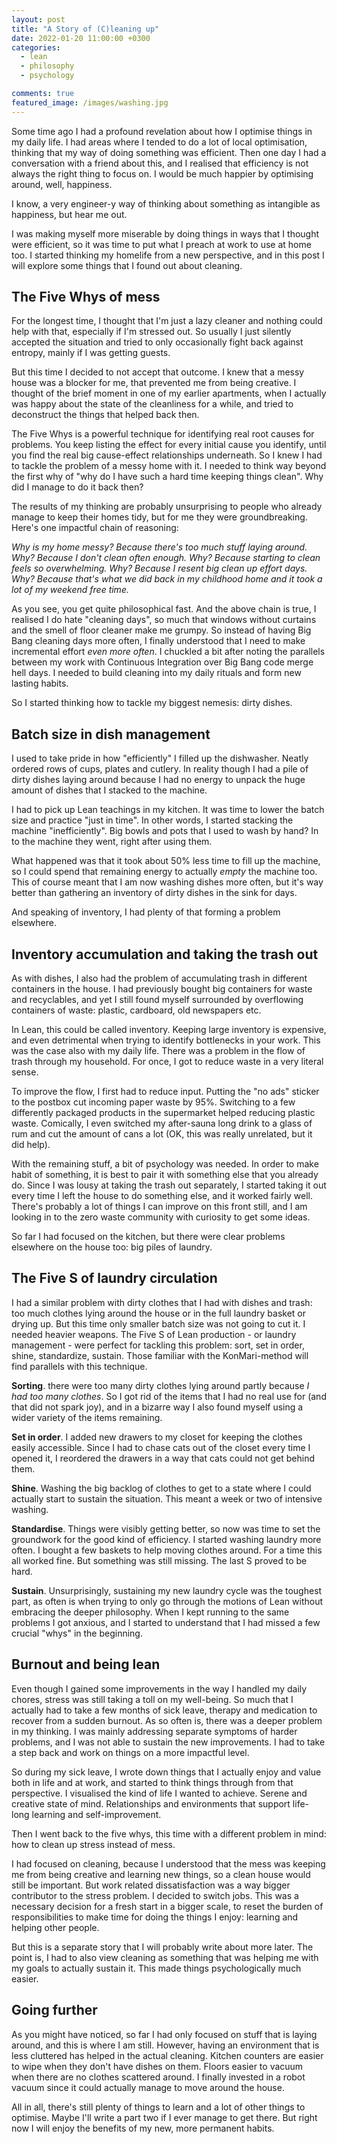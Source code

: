 ```yaml
---
layout: post
title: "A Story of (C)leaning up"
date: 2022-01-20 11:00:00 +0300
categories: 
  - lean
  - philosophy
  - psychology

comments: true
featured_image: /images/washing.jpg
---
```


Some time ago I had a profound revelation about how I optimise things in my daily life. I had areas where I tended to do a lot of local optimisation, thinking that my way of doing something was efficient. Then one day I had a conversation with a friend about this, and I realised that efficiency is not always the right thing to focus on. I would be much happier by optimising around, well, happiness. 

I know, a very engineer-y way of thinking about something as intangible as happiness, but hear me out. 

I was making myself more miserable by doing things in ways that I thought were efficient, so it was time to put what I preach at work to use at home too. I started thinking my homelife from a new perspective, and in this post I will explore some things that I found out about cleaning.
<!-- excerpt-end -->


## The Five Whys of mess

For the longest time, I thought that I'm just a lazy cleaner and nothing could help with that, especially if I'm stressed out. So usually I just silently accepted the situation and tried to only occasionally fight back against entropy, mainly if I was getting guests. 

But this time I decided to not accept that outcome. I knew that a messy house was a blocker for me, that prevented me from being creative. I thought of the brief moment in one of my earlier apartments, when I actually was happy about the state of the cleanliness for a while, and tried to deconstruct the things that helped back then. 

The Five Whys is a powerful technique for identifying real root causes for problems. You keep listing the effect for every initial cause you identify, until you find the real big cause-effect relationships underneath. So I knew I had to tackle the problem of a messy home with it. I needed to think way beyond the first why of "why do I have such a hard time keeping things clean". Why did I manage to do it back then?

The results of my thinking are probably unsurprising to people who already manage to keep their homes tidy, but for me they were groundbreaking. Here's one impactful chain of reasoning:

_Why is my home messy? Because there's too much stuff laying around. Why? Because I don't clean often enough. Why? Because starting to clean feels so overwhelming. Why? Because I resent big clean up effort days. Why? Because that's what we did back in my childhood home and it took a lot of my weekend free time._

As you see, you get quite philosophical fast. And the above chain is true, I realised I do hate "cleaning days", so much that windows without curtains and the smell of floor cleaner make me grumpy. So instead of having Big Bang cleaning days more often, I finally understood that I need to make incremental effort *even more often*. I chuckled a bit after noting the parallels between my work with Continuous Integration over Big Bang code merge hell days. I needed to build cleaning into my daily rituals and form new lasting habits. 

So I started thinking how to tackle my biggest nemesis: dirty dishes.

## Batch size in dish management

I used to take pride in how "efficiently" I filled up the dishwasher. Neatly ordered rows of cups, plates and cutlery. In reality though I had a pile of dirty dishes laying around because I had no energy to unpack the huge amount of dishes that I stacked to the machine. 

I had to pick up Lean teachings in my kitchen. It was time to lower the batch size and practice "just in time". In other words, I started stacking the machine "inefficiently". Big bowls and pots that I used to wash by hand? In to the machine they went, right after using them. 

What happened was that it took about 50% less time to fill up the machine, so I could spend that remaining energy to actually *empty* the machine too. This of course meant that I am now washing dishes more often, but it's way better than gathering an inventory of dirty dishes in the sink for days.

And speaking of inventory, I had plenty of that forming a problem elsewhere. 

## Inventory accumulation and taking the trash out

As with dishes, I also had the problem of accumulating trash in different containers in the house. I had previously bought big containers for waste and recyclables, and yet I still found myself surrounded by overflowing containers of waste: plastic, cardboard, old newspapers etc. 

In Lean, this could be called inventory. Keeping large inventory is expensive, and even detrimental when trying to identify bottlenecks in your work. This was the case also with my daily life. There was a problem in the flow of trash through my household. For once, I got to reduce waste in a very literal sense. 

To improve the flow, I first had to reduce input. Putting the "no ads" sticker to the postbox cut incoming paper waste by 95%. Switching to a few differently packaged products in the supermarket helped reducing plastic waste. Comically, I even switched my after-sauna long drink to a glass of rum and cut the amount of cans a lot (OK, this was really unrelated, but it did help). 

With the remaining stuff, a bit of psychology was needed. In order to make habit of something, it is best to pair it with something else that you already do. Since I was lousy at taking the trash out separately, I started taking it out every time I left the house to do something else, and it worked fairly well. There's probably a lot of things I can improve on this front still, and I am looking in to the zero waste community with curiosity to get some ideas. 

So far I had focused on the kitchen, but there were clear problems elsewhere on the house too: big piles of laundry. 

## The Five S of laundry circulation

I had a similar problem with dirty clothes that I had with dishes and trash: too much clothes lying around the house or in the full laundry basket or drying up. But this time only smaller batch size was not going to cut it. I needed heavier weapons. The Five S of Lean production - or laundry management - were perfect for tackling this problem: sort, set in order, shine, standardize, sustain. Those familiar with the KonMari-method will find parallels with this technique. 

__Sorting__. there were too many dirty clothes lying around partly because _I had too many clothes_. So I got rid of the items that I had no real use for (and that did not spark joy), and in a bizarre way I also found myself using a wider variety of the items remaining. 

__Set in order__. I added new drawers to my closet for keeping the clothes easily accessible. Since I had to chase cats out of the closet every time I opened it, I reordered the drawers in a way that cats could not get behind them.

__Shine__. Washing the big backlog of clothes to get to a state where I could actually start to sustain the situation. This meant a week or two of intensive washing. 

__Standardise__. Things were visibly getting better, so now was time to set the groundwork for the good kind of efficiency. I started washing laundry more often. I bought a few baskets to help moving clothes around. For a time this all worked fine. But something was still missing. The last S proved to be hard. 

__Sustain__. Unsurprisingly, sustaining my new laundry cycle was the toughest part, as often is when trying to only go through the motions of Lean without embracing the deeper philosophy. When I kept running to the same problems I got anxious, and I started to understand that I had missed a few crucial "whys" in the beginning. 

## Burnout and being lean

Even though I gained some improvements in the way I handled my daily chores, stress was still taking a toll on my well-being. So much that I actually had to take a few months of sick leave, therapy and medication to recover from a sudden burnout. As so often is, there was a deeper problem in my thinking. I was mainly addressing separate symptoms of harder problems, and I was not able to sustain the new improvements. I had to take a step back and work on things on a more impactful level. 

So during my sick leave, I wrote down things that I actually enjoy and value both in life and at work, and started to think things through from that perspective. I visualised the kind of life I wanted to achieve. Serene and creative state of mind. Relationships and environments that support life-long learning and self-improvement. 

Then I went back to the five whys, this time with a different problem in mind: how to clean up stress instead of mess.

I had focused on cleaning, because I understood that the mess was keeping me from being creative and learning new things, so a clean house would still be important. But work related dissatisfaction was a way bigger contributor to the stress problem. I decided to switch jobs. This was a necessary decision for a fresh start in a bigger scale, to reset the burden of responsibilities to make time for doing the things I enjoy: learning and helping other people. 

But this is a separate story that I will probably write about more later. The point is, I had to also view cleaning as something that was helping me with my goals to actually sustain it. This made things psychologically much easier.

## Going further

As you might have noticed, so far I had only focused on stuff that is laying around, and this is where I am still. However, having an environment that is less cluttered has helped in the actual cleaning. Kitchen counters are easier to wipe when they don't have dishes on them. Floors easier to vacuum when there are no clothes scattered around. I finally invested in a robot vacuum since it could actually manage to move around the house. 

All in all, there's still plenty of things to learn and a lot of other things to optimise. Maybe I'll write a part two if I ever manage to get there. But right now I will enjoy the benefits of my new, more permanent habits. 
